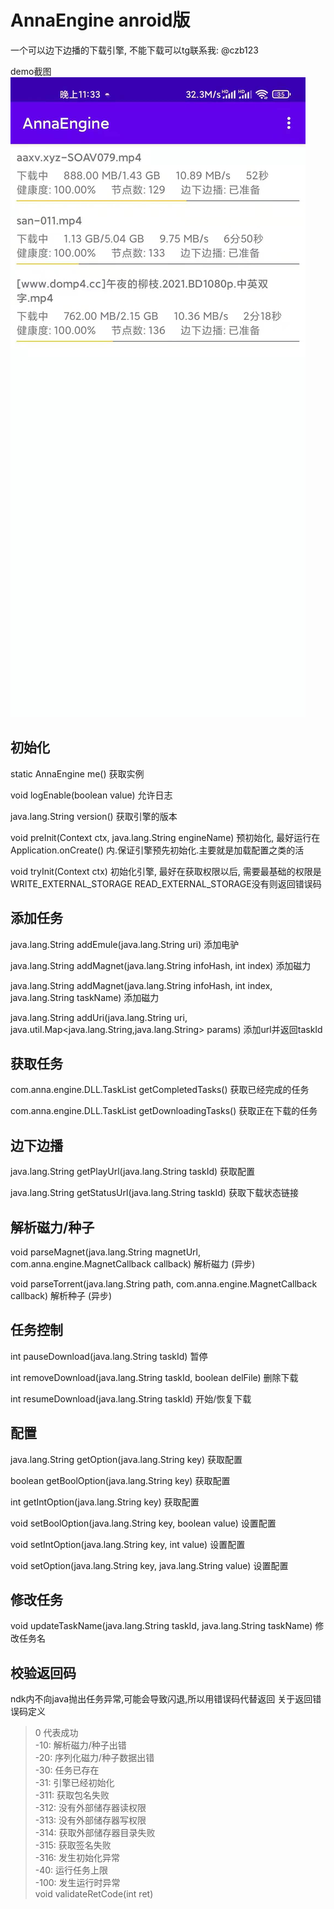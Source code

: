 # AnnaEngine anroid版
一个可以边下边播的下载引擎, 不能下载可以tg联系我: @czb123

demo截图
![avatar](https://raw.githubusercontent.com/dick28cm/anna_engine_for_android/main/docs/demo.jpg)  


## 初始化 
static AnnaEngine	me()   获取实例

void	logEnable(boolean value)   允许日志   

java.lang.String	version()    获取引擎的版本

void	preInit(Context ctx, java.lang.String engineName)    预初始化, 最好运行在 Application.onCreate() 内.保证引擎预先初始化.主要就是加载配置之类的活

void	tryInit(Context ctx)   初始化引擎, 最好在获取权限以后, 需要最基础的权限是 WRITE_EXTERNAL_STORAGE READ_EXTERNAL_STORAGE没有则返回错误码   

## 添加任务  
java.lang.String	addEmule(java.lang.String uri)   添加电驴   

java.lang.String	addMagnet(java.lang.String infoHash, int index)   添加磁力   

java.lang.String	addMagnet(java.lang.String infoHash, int index, java.lang.String taskName)    添加磁力

java.lang.String	addUri(java.lang.String uri, java.util.Map<java.lang.String,java.lang.String> params)  添加url并返回taskId   


## 获取任务 
com.anna.engine.DLL.TaskList	getCompletedTasks()   获取已经完成的任务   

com.anna.engine.DLL.TaskList	getDownloadingTasks()   获取正在下载的任务


## 边下边播  
java.lang.String	getPlayUrl(java.lang.String taskId)    获取配置   

java.lang.String	getStatusUrl(java.lang.String taskId)  获取下载状态链接      


## 解析磁力/种子
void	parseMagnet(java.lang.String magnetUrl, com.anna.engine.MagnetCallback callback)   解析磁力 (异步)   

void	parseTorrent(java.lang.String path, com.anna.engine.MagnetCallback callback)   解析种子 (异步)   


## 任务控制
int	pauseDownload(java.lang.String taskId)   暂停 

int	removeDownload(java.lang.String taskId, boolean delFile)   删除下载   

int	resumeDownload(java.lang.String taskId)   开始/恢复下载     

## 配置
java.lang.String	getOption(java.lang.String key)   获取配置   

boolean	getBoolOption(java.lang.String key)  获取配置   

int	getIntOption(java.lang.String key)      获取配置   

void	setBoolOption(java.lang.String key, boolean value)    设置配置   

void	setIntOption(java.lang.String key, int value)   设置配置   

void	setOption(java.lang.String key, java.lang.String value)   设置配置   


## 修改任务
void	updateTaskName(java.lang.String taskId, java.lang.String taskName)   修改任务名    



## 校验返回码
ndk内不向java抛出任务异常,可能会导致闪退,所以用错误码代替返回 关于返回错误码定义   
>0 代表成功    
>-10: 解析磁力/种子出错     
>-20: 序列化磁力/种子数据出错    
>-30: 任务已存在    
>-31: 引擎已经初始化    
>-311: 获取包名失败    
>-312: 没有外部储存器读权限     
>-313: 没有外部储存器写权限     
>-314: 获取外部储存器目录失败     
>-315: 获取签名失败     
>-316: 发生初始化异常     
>-40: 运行任务上限     
>-100: 发生运行时异常       
void	validateRetCode(int ret)   



